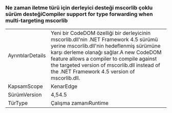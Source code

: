### <a name="compiler-support-for-type-forwarding-when-multi-targeting-mscorlib"></a><span data-ttu-id="5cccb-101">Ne zaman iletme türü için derleyici desteği mscorlib çoklu sürüm desteği</span><span class="sxs-lookup"><span data-stu-id="5cccb-101">Compiler support for type forwarding when multi-targeting mscorlib</span></span>

|   |   |
|---|---|
|<span data-ttu-id="5cccb-102">Ayrıntılar</span><span class="sxs-lookup"><span data-stu-id="5cccb-102">Details</span></span>|<span data-ttu-id="5cccb-103">Yeni bir CodeDOM özelliği bir derleyicinin mscorlib.dll'nin .NET Framework 4.5 sürümü yerine mscorlib.dll'nin hedeflenmiş sürümüne karşı derleme olanağı sağlar.</span><span class="sxs-lookup"><span data-stu-id="5cccb-103">A new CodeDOM feature allows a compiler to compile against the targeted version of mscorlib.dll instead of the .NET Framework 4.5 version of mscorlib.dll.</span></span>|
|<span data-ttu-id="5cccb-104">Kapsam</span><span class="sxs-lookup"><span data-stu-id="5cccb-104">Scope</span></span>|<span data-ttu-id="5cccb-105">Kenar</span><span class="sxs-lookup"><span data-stu-id="5cccb-105">Edge</span></span>|
|<span data-ttu-id="5cccb-106">Sürüm</span><span class="sxs-lookup"><span data-stu-id="5cccb-106">Version</span></span>|<span data-ttu-id="5cccb-107">4,5</span><span class="sxs-lookup"><span data-stu-id="5cccb-107">4.5</span></span>|
|<span data-ttu-id="5cccb-108">Tür</span><span class="sxs-lookup"><span data-stu-id="5cccb-108">Type</span></span>|<span data-ttu-id="5cccb-109">Çalışma zamanı</span><span class="sxs-lookup"><span data-stu-id="5cccb-109">Runtime</span></span>|

